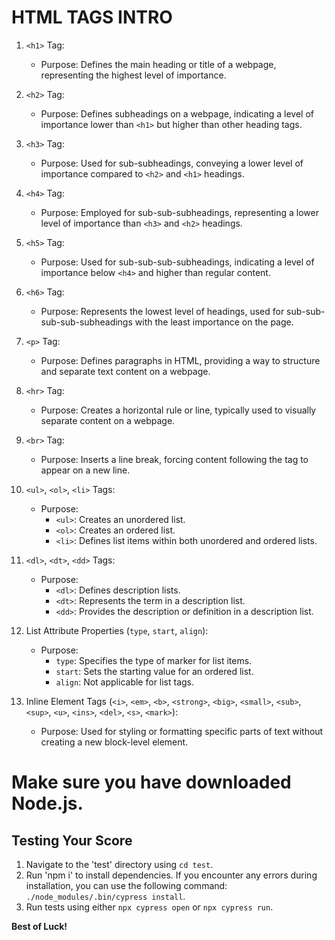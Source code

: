 # HTML TAGS INTRO

 

1. `<h1>` Tag:
   - Purpose: Defines the main heading or title of a webpage, representing the highest level of importance.

2. `<h2>` Tag:
   - Purpose: Defines subheadings on a webpage, indicating a level of importance lower than `<h1>` but higher than other heading tags.

3. `<h3>` Tag:
   - Purpose: Used for sub-subheadings, conveying a lower level of importance compared to `<h2>` and `<h1>` headings.

4. `<h4>` Tag:
   - Purpose: Employed for sub-sub-subheadings, representing a lower level of importance than `<h3>` and `<h2>` headings.

5. `<h5>` Tag:
   - Purpose: Used for sub-sub-sub-subheadings, indicating a level of importance below `<h4>` and higher than regular content.

6. `<h6>` Tag:
   - Purpose: Represents the lowest level of headings, used for sub-sub-sub-sub-subheadings with the least importance on the page.

7. `<p>` Tag:
   - Purpose: Defines paragraphs in HTML, providing a way to structure and separate text content on a webpage.

8. `<hr>` Tag:
   - Purpose: Creates a horizontal rule or line, typically used to visually separate content on a webpage.

9. `<br>` Tag:
   - Purpose: Inserts a line break, forcing content following the tag to appear on a new line.

10. `<ul>`, `<ol>`, `<li>` Tags:
    - Purpose: 
      - `<ul>`: Creates an unordered list.
      - `<ol>`: Creates an ordered list.
      - `<li>`: Defines list items within both unordered and ordered lists.

11. `<dl>`, `<dt>`, `<dd>` Tags:
    - Purpose:
      - `<dl>`: Defines description lists.
      - `<dt>`: Represents the term in a description list.
      - `<dd>`: Provides the description or definition in a description list.

12. List Attribute Properties (`type`, `start`, `align`):
    - Purpose:
      - `type`: Specifies the type of marker for list items.
      - `start`: Sets the starting value for an ordered list.
      - `align`: Not applicable for list tags.

13. Inline Element Tags (`<i>`, `<em>`, `<b>`, `<strong>`, `<big>`, `<small>`, `<sub>`, `<sup>`, `<u>`, `<ins>`, `<del>`, `<s>`, `<mark>`):
    - Purpose: Used for styling or formatting specific parts of text without creating a new block-level element.





<!-- check your score -->
# Make sure you have downloaded Node.js.
## Testing Your Score

1. Navigate to the 'test' directory using `cd test`.
2. Run 'npm i' to install dependencies. If you encounter any errors during installation, you can use the following command: `./node_modules/.bin/cypress install`.
3. Run tests using either `npx cypress open` or `npx cypress run`.

**Best of Luck!**